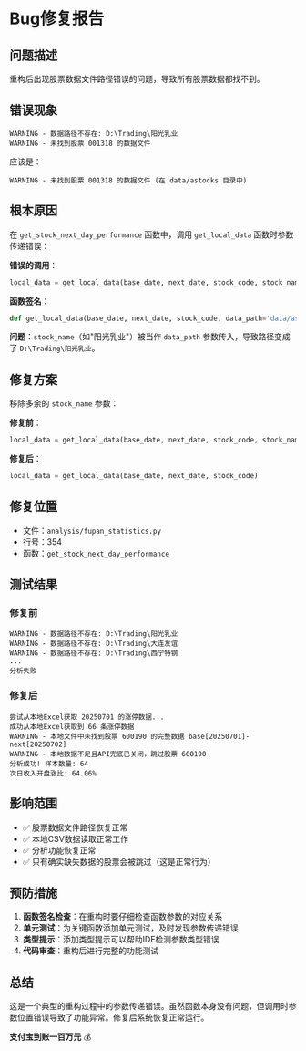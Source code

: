 # Bug修复报告

## 问题描述
重构后出现股票数据文件路径错误的问题，导致所有股票数据都找不到。

## 错误现象
```
WARNING - 数据路径不存在: D:\Trading\阳光乳业
WARNING - 未找到股票 001318 的数据文件
```

应该是：
```
WARNING - 未找到股票 001318 的数据文件 (在 data/astocks 目录中)
```

## 根本原因
在 `get_stock_next_day_performance` 函数中，调用 `get_local_data` 函数时参数传递错误：

**错误的调用**：
```python
local_data = get_local_data(base_date, next_date, stock_code, stock_name)
```

**函数签名**：
```python
def get_local_data(base_date, next_date, stock_code, data_path='data/astocks'):
```

**问题**：`stock_name`（如"阳光乳业"）被当作 `data_path` 参数传入，导致路径变成了 `D:\Trading\阳光乳业`。

## 修复方案
移除多余的 `stock_name` 参数：

**修复前**：
```python
local_data = get_local_data(base_date, next_date, stock_code, stock_name)
```

**修复后**：
```python
local_data = get_local_data(base_date, next_date, stock_code)
```

## 修复位置
- 文件：`analysis/fupan_statistics.py`
- 行号：354
- 函数：`get_stock_next_day_performance`

## 测试结果

### 修复前
```
WARNING - 数据路径不存在: D:\Trading\阳光乳业
WARNING - 数据路径不存在: D:\Trading\大连友谊
WARNING - 数据路径不存在: D:\Trading\西宁特钢
...
分析失败
```

### 修复后
```
尝试从本地Excel获取 20250701 的涨停数据...
成功从本地Excel获取到 66 条涨停数据
WARNING - 本地文件中未找到股票 600190 的完整数据 base[20250701]-next[20250702]
WARNING - 本地数据不足且API兜底已关闭，跳过股票 600190
分析成功! 样本数量: 64
次日收入开盘涨比: 64.06%
```

## 影响范围
- ✅ 股票数据文件路径恢复正常
- ✅ 本地CSV数据读取正常工作
- ✅ 分析功能恢复正常
- ✅ 只有确实缺失数据的股票会被跳过（这是正常行为）

## 预防措施
1. **函数签名检查**：在重构时要仔细检查函数参数的对应关系
2. **单元测试**：为关键函数添加单元测试，及时发现参数传递错误
3. **类型提示**：添加类型提示可以帮助IDE检测参数类型错误
4. **代码审查**：重构后进行完整的功能测试

## 总结
这是一个典型的重构过程中的参数传递错误。虽然函数本身没有问题，但调用时参数位置错误导致了功能异常。修复后系统恢复正常运行。

**支付宝到账一百万元** 💰
